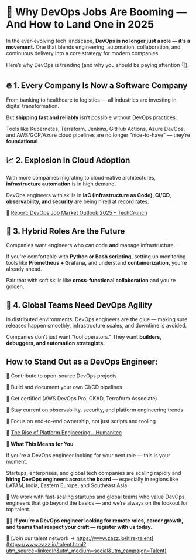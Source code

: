 # **🚀 Why DevOps Jobs Are Booming — And How to Land One in 2025**

In the ever-evolving tech landscape, **DevOps is no longer just a role — it’s a movement.** One that blends engineering, automation, collaboration, and continuous delivery into a core strategy for modern companies. 

Here’s why DevOps is trending (and why you should be paying attention 👇): 
 

## **🔥 1. Every Company Is Now a Software Company**

From banking to healthcare to logistics — all industries are investing in digital transformation. 

 But **shipping fast and reliably** isn’t possible without DevOps practices. 

Tools like Kubernetes, Terraform, Jenkins, GitHub Actions, Azure DevOps, and AWS/GCP/Azure cloud pipelines are no longer "nice-to-have" — they’re __foundational__.  

## **📈 2. Explosion in Cloud Adoption** 

With more companies migrating to cloud-native architectures, **infrastructure automation** is in high demand. 

 DevOps engineers with skills in **IaC (Infrastructure as Code), CI/CD, observability, and security** are being hired at record rates. 

 🔗 [Report: DevOps Job Market Outlook 2025 – TechCrunch](https://techcrunch.com/2020/08/25/as-devops-takes-off-site-reliability-engineers-are-flying-high/)

 

## **🧠 3. Hybrid Roles Are the Future** 

Companies want engineers who can code **and** manage infrastructure.  

 If you're comfortable with **Python or Bash scripting,** setting up monitoring tools like **Prometheus + Grafana,** and understand **containerization,** you're already ahead. 
 
 Pair that with soft skills like **cross-functional collaboration** and you're golden. 



## **💼 4. Global Teams Need DevOps Agility** 

In distributed environments, DevOps engineers are the glue — making sure releases happen smoothly, infrastructure scales, and downtime is avoided.  

Companies don’t just want “tool operators.” They want **builders, debuggers, and automation strategists.**
 

## **How to Stand Out as a DevOps Engineer:** 

🔹 Contribute to open-source DevOps projects 

 🔹 Build and document your own CI/CD pipelines 

 🔹 Get certified (AWS DevOps Pro, CKAD, Terraform Associate) 

 🔹 Stay current on observability, security, and platform engineering trends

 🔹 Focus on end-to-end ownership, not just scripts and tooling 

 🔗 [The Rise of Platform Engineering – Humanitec](https://humanitec.com/blog/platform-as-a-product-the-evolution-of-devops-and-platform-engineering)


 **👀 What This Means for You**

 If you're a DevOps engineer looking for your next role — this is your moment. 

Startups, enterprises, and global tech companies are scaling rapidly and **hiring DevOps engineers across the board** — especially in regions like LATAM, India, Eastern Europe, and Southeast Asia. 

💼 We work with fast-scaling startups and global teams who value DevOps engineers that go beyond the basics — and we’re always on the lookout for top talent. 

**🧑‍💻 If you’re a DevOps engineer looking for remote roles, career growth, and teams that respect your craft — register with us today.**

🔗 [Join our talent network → https://www.zazz.io/hire-talent](https://www.zazz.io/talent.html?utm_source=linkedIn&utm_medium=social&utm_campaign=Talent)



